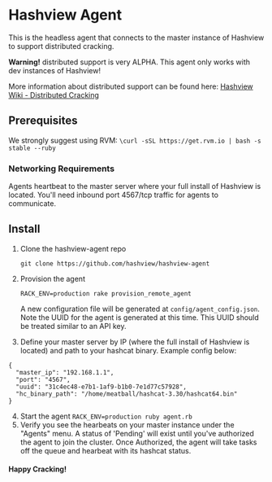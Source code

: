 # Hashview Agent

This is the headless agent that connects to the master instance of Hashview to support distributed cracking.

**Warning!** distributed support is very ALPHA. This agent only works with dev instances of Hashview!

More information about distributed support can be found here: [Hashview Wiki - Distributed Cracking](https://github.com/hashview/hashview/wiki/04_Distributed_Cracking)

## Prerequisites 

We strongly suggest using RVM: `\curl -sSL https://get.rvm.io | bash -s stable --ruby`

### Networking Requirements

Agents heartbeat to the master server where your full install of Hashview is located. You'll need inbound port 4567/tcp traffic for agents to communicate.

## Install

1. Clone the hashview-agent repo  

    `git clone https://github.com/hashview/hashview-agent` 

2. Provision the agent  

    `RACK_ENV=production rake provision_remote_agent`

    A new configuration file will be generated at `config/agent_config.json`. Note the UUID for the agent is generated at this time. This UUID should be treated similar to an API key.
3. Define your master server by IP (where the full install of Hashview is located) and path to your hashcat binary. Example config below:
```
{
  "master_ip": "192.168.1.1",
  "port": "4567",
  "uuid": "31c4ec48-e7b1-1af9-b1b0-7e1d77c57928",
  "hc_binary_path": "/home/meatball/hashcat-3.30/hashcat64.bin"
}
```
4. Start the agent 
    `RACK_ENV=production ruby agent.rb`
5. Verify you see the hearbeats on your master instance under the "Agents" menu. A status of 'Pending' will exist until you've authorized the agent to join the cluster. Once Authorized, the agent will take tasks off the queue and hearbeat with its hashcat status.

#### Happy Cracking!
